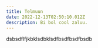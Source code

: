 ```yaml
---
title: Telmuun
date: 2022-12-13T02:50:10.012Z
description: Bi bol cool zaluu.
---
```

d﻿sbsdflfjkbklsdbklsdfbsdfbsdfbsdb